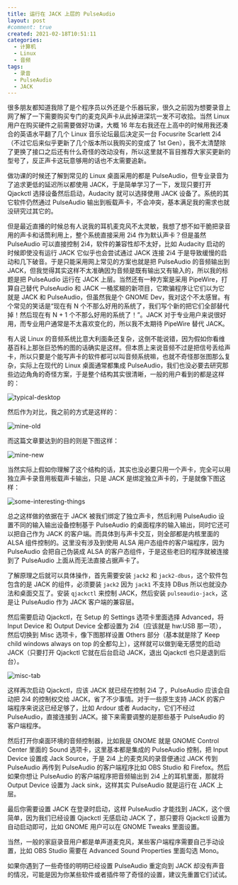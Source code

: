 ```yaml
---
title: 运行在 JACK 上层的 PulseAudio
layout: post
#comment: true
created: 2021-02-18T10:51:11
categories:
  - 计算机
  - Linux
  - 音频
tags:
  - 录音
  - PulseAudio
  - JACK
---
```

很多朋友都知道我除了是个程序员以外还是个乐器玩家，很久之前因为想要录音上网了解了一下需要购买专门的麦克风声卡从此掉进深坑一发不可收拾。当然 Linux 用户在购买硬件之前需要做好功课，大概 16 年左右我还在上高中的时候用我还凑合的英语水平翻了几个 Linux 音乐论坛最后决定买一台 Focusrite Scarlett 2i4（不过它后来似乎更新了几个版本所以我购买的变成了 1st Gen），我不太清楚除了更换了接口之后还有什么奇怪的改动没有，所以这里就不盲目推荐大家买更新的型号了，反正声卡这玩意够用的话也不太需要追新。

<!--more-->

做功课的时候还了解到常见的 Linux 桌面采用的都是 PulseAudio，但专业录音为了追求更低的延迟所以都使用 JACK，于是简单学习了一下，发现只要打开 Qjackctl 选择设备然后启动，Audacity 就可以选择使用 JACK 设备了。系统的其它软件仍然通过 PulseAudio 输出到板载声卡，不会冲突，基本满足我的需求也就没研究过其它的。

但是最近直播的时候总有人说我的耳机麦克风不太灵敏，我想了想不如干脆把录音用的声卡和话筒利用上，整个系统直接采用 2i4 作为默认声卡？但是虽然 PulseAudio 可以直接控制 2i4，软件的兼容性却不太好，比如 Audacity 启动的时候即使没有运行 JACK 它似乎也会尝试通过 JACK 连接 2i4 于是导致缓慢的启动和几下破音。于是只能采用网上常见的方案也就是把 PulseAudio 的音频输出到 JACK，但我觉得其实这样不太准确因为音频是既有输出又有输入的，所以我的标题是把 PulseAudio 运行在 JACK 上层。当然还有一种方案是采用 PipeWire，打算自己替代 PulseAudio 和 JACK 一桶浆糊的新项目，它欺骗程序让它们以为它就是 JACK 和 PulseAudio，但虽然我是个 GNOME Dev，我对这个不太感冒。有个常见的笑话是“现在有 N 个不那么好用的系统了，我们写个新的把它们全部替代掉！然后现在有 N + 1 个不那么好用的系统了！”。JACK 对于专业用户来说很好用，而专业用户通常是不太喜欢变化的，所以我不太期待 PipeWire 替代 JACK。

有人说 Linux 的音频系统比意大利面条还复杂，这倒不能说错，因为假如你看维基百科上那张巨恐怖的图的话确实是这样。但本质上来说音频不过是把信号丢给声卡，所以只要是个能写声卡的软件都可以叫音频系统嘛，也就不奇怪那张图那么复杂，实际上在现代的 Linux 桌面通常都集成 PulseAudio，我们也没必要去研究那些边边角角的奇怪方案，于是整个结构其实很清晰，一般的用户看到的都是这样的：

![typical-desktop](./typical-desktop.png)

然后作为对比，我之前的方式是这样的：

![mine-old](./mine-old.png)

而这篇文章要达到的目的则是下图这样：

![mine-new](./mine-new.png)

当然实际上假如你理解了这个结构的话，其实也没必要只用一个声卡，完全可以用独立声卡录音用板载声卡输出，只是 JACK 是绑定独立声卡的，于是就像下图这样：

![some-interesting-things](./some-interesting-things.png)

总之这样做的依据在于 JACK 被我们绑定了独立声卡，然后利用 PulseAudio 设置不同的输入输出设备控制基于 PulseAudio 的桌面程序的输入输出，同时它还可以把自己作为 JACK 的客户端。而具体到与声卡交互，则全部都是内核里面的 ALSA 组件控制的。这里没有涉及到使用 ALSA 用户态组件的客户端程序，因为 PulseAudio 会把自己伪装成 ALSA 的客户态组件，于是这些老旧的程序就被连接到了 PulseAudio 上面从而无法直接占据声卡了。

了解原理之后就可以具体操作，首先需要安装 `jack2` 和 `jack2-dbus`，这个软件包包含的是 JACK 的组件，必须要装 `jack2` 因为 `jack1` 不支持 DBus 所以也就没办法和桌面交互了。安装 `qjackctl` 来控制 JACK，然后安装 `pulseaudio-jack`，这是让 PulseAudio 作为 JACK 客户端的兼容层。

然后需要启动 Qjackctl，在 Setup 的 Settings 选项卡里面选择 Advanced，将 Input Device 和 Output Device 全都设置为 2i4（应该就是 hw:USB 那一项），然后切换到 Misc 选项卡，像下图那样设置 Others 部分（基本就是除了 Keep child windows always on top 的全都勾上），这样就可以做到毫无感觉的启动 JACK（只要打开 Qjackctl 它就在后台启动 JACK，退出 Qjackctl 也只是退到后台）。

![misc-tab](./misc-tab.png)

这样再次启动 Qjackctl，应该 JACK 就已经在控制 2i4 了，PulseAudio 应该会自动把 2i4 的控制权交给 JACK，省了不少事情。对于一些原生支持 JACK 的客户端程序来说这已经足够了，比如 Ardour 或者 Audacity，它们不经过 PulseAudio，直接连接到 JACK。接下来需要调整的是那些基于 PulseAudio 的客户端程序。

然后打开你桌面环境的音频控制器，比如我是 GNOME 就是 GNOME Control Center 里面的 Sound 选项卡，这里基本都是集成的 PulseAudio 控制，把 Input Device 设置成 Jack Source，于是 2i4 上的麦克风的录音便通过 JACK 传到 PulseAudio 再传到 PulseAudio 的客户端程序比如 OBS Studio 和 Firefox。然后如果你想让 PulseAudio 的客户端程序把音频输出到 2i4 上的耳机里面，那就将 Output Device 设置为 Jack sink，这样其实 PulseAudio 就是运行在 JACK 上层。

最后你需要设置 JACK 在登录时启动，这样 PulseAudio 才能找到 JACK，这个很简单，因为我们已经设置 Qjackctl 无感启动 JACK 了，那只要将 Qjackctl 设置为自动启动即可，比如 GNOME 用户可以在 GNOME Tweaks 里面设置。

当然，一般的家庭录音用户都是单声道麦克风，某些客户端程序需要自己手动设置，比如 OBS Studio 需要在 Advanced Sound Properties 里面勾选 Mono。

如果你遇到了一些奇怪的明明已经设置 PulseAudio 重定向到 JACK 却没有声音的情况，可能是因为你某些软件或者插件带了奇怪的设置，建议先重置它们试试。


